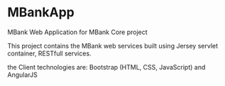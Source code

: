 # MBankApp
MBank Web Application for MBank Core project

This project contains the MBank web services built using Jersey servlet container, RESTfull services.

the Client technologies are: Bootstrap (HTML, CSS, JavaScript) and AngularJS
